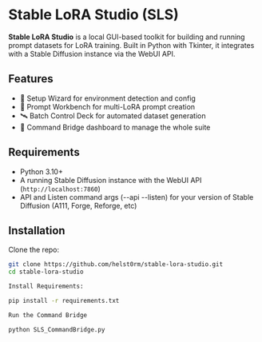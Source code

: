 # Stable LoRA Studio (SLS)

**Stable LoRA Studio** is a local GUI-based toolkit for building and running prompt datasets for LoRA training. Built in Python with Tkinter, it integrates with a Stable Diffusion instance via the WebUI API.

## Features
- 🔧 Setup Wizard for environment detection and config
- 🧠 Prompt Workbench for multi-LoRA prompt creation
- 🛰️ Batch Control Deck for automated dataset generation
- 🧭 Command Bridge dashboard to manage the whole suite

## Requirements
- Python 3.10+
- A running Stable Diffusion instance with the WebUI API (`http://localhost:7860`)
- API and Listen command args (--api --listen) for your version of Stable Diffusion (A111, Forge, Reforge, etc)

## Installation
Clone the repo:
```bash
git clone https://github.com/helst0rm/stable-lora-studio.git
cd stable-lora-studio

Install Requirements:

pip install -r requirements.txt

Run the Command Bridge

python SLS_CommandBridge.py
